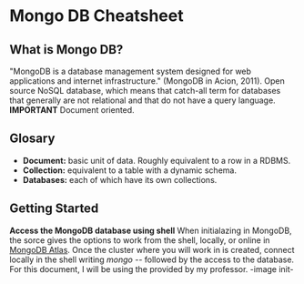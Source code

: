 # Mongo DB Cheatsheet
## What is Mongo DB?
"MongoDB is a database management system designed for web applications and internet infrastructure." (MongoDB in Acion, 2011).
Open source NoSQL database, which means that catch-all term for databases that generally are not relational and that do not have a query language.
__IMPORTANT__ Document oriented.
## Glosary
* __Document:__ basic unit of data. Roughly equivalent to a row in a RDBMS.
* __Collection:__ equivalent to a table with a dynamic schema.
* __Databases:__ each of which have its own collections.
## Getting Started
__Access the MongoDB database using shell__
When initialazing in MongoDB, the sorce gives the options to work from the shell, locally, or online in [MongoDB Atlas](https://www.mongodb.com/cloud/atlas). Once the cluster where you will work in is created, connect locally in the shell writing _mongo --_ followed by the access to the database. For this document, I will be using the provided by my professor.
-image init-


